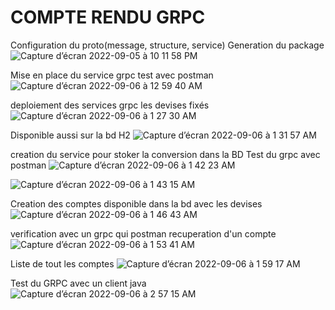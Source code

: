 # COMPTE RENDU GRPC
Configuration du proto(message, structure, service) Generation du package
![Capture d’écran 2022-09-05 à 10 11 58 PM](https://user-images.githubusercontent.com/102439475/188512827-d86d967b-5625-4e96-b717-b6dfc8badef5.png)

Mise en place du service grpc test avec postman
![Capture d’écran 2022-09-06 à 12 59 40 AM](https://user-images.githubusercontent.com/102439475/188522025-3737497a-9069-46d2-b887-3e2343314339.png)

deploiement des services grpc les devises fixés
![Capture d’écran 2022-09-06 à 1 27 30 AM](https://user-images.githubusercontent.com/102439475/188523495-77d9b8c0-d4fe-47d5-a37b-912f8ee9ee19.png)

 Disponible aussi sur la bd H2
 ![Capture d’écran 2022-09-06 à 1 31 57 AM](https://user-images.githubusercontent.com/102439475/188523840-d3d06829-2d12-47cb-b116-c2cbad676327.png)

creation du service pour stoker la conversion dans la BD
Test du grpc avec postman
![Capture d’écran 2022-09-06 à 1 42 23 AM](https://user-images.githubusercontent.com/102439475/188524440-6e15075a-8615-4f84-8073-7a797e34bb61.png)

![Capture d’écran 2022-09-06 à 1 43 15 AM](https://user-images.githubusercontent.com/102439475/188524511-cea6482e-eb39-44d4-be58-15703951761b.png)

Creation des comptes disponible dans la bd avec les devises
![Capture d’écran 2022-09-06 à 1 46 43 AM](https://user-images.githubusercontent.com/102439475/188524762-41ee5897-c965-4de6-99ed-9709ab2e2014.png)

verification avec un grpc qui postman recuperation d'un compte
![Capture d’écran 2022-09-06 à 1 53 41 AM](https://user-images.githubusercontent.com/102439475/188525230-6eccb217-cbe1-4204-a532-8801bb4957df.png)

Liste de tout les comptes
![Capture d’écran 2022-09-06 à 1 59 17 AM](https://user-images.githubusercontent.com/102439475/188525649-08a5fc63-1880-46f4-80a1-226adb36cf3d.png)

Test du GRPC avec un client java
![Capture d’écran 2022-09-06 à 2 57 15 AM](https://user-images.githubusercontent.com/102439475/188530892-45257700-5c8b-4f1f-a130-4208236a35bd.png)
